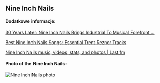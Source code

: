 ## Nine Inch Nails
#### Dodatkowe informacje:
[30 Years Later: Nine Inch Nails Brings Industrial To Musical Forefront ...](https://glidemagazine.com/299859/30-years-later-nine-inch-nails-brings-industrial-to-musical-forefront-with-the-downward-spiral/)

[Best Nine Inch Nails Songs: Essential Trent Reznor Tracks](https://www.udiscovermusic.com/stories/20-best-nine-inch-nails-songs/)

[Nine Inch Nails music, videos, stats, and photos | Last.fm](https://www.last.fm/music/Nine+Inch+Nails)

#### Photo of the Nine Inch Nails:
![Nine Inch Nails photo](https://guitar.com/wp-content/uploads/2019/11/nine_inch_nails@1400x1050-1392x1044.jpg)

